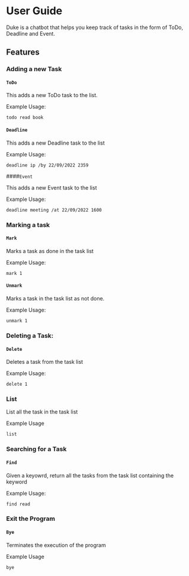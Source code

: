 # User Guide

Duke is a chatbot that helps you keep track of tasks in the form of ToDo, Deadline and Event. 

## Features 

### Adding a new Task

#### `ToDo`

This adds a new ToDo task to the list.

Example Usage:

```
todo read book 
```

#### `Deadline`

This adds a new Deadline task to the list 

Example Usage:

```
deadline ip /by 22/09/2022 2359
```

####`Event`

This adds a new Event task to the list 

Example Usage:

```
deadline meeting /at 22/09/2022 1600
```

### Marking a task 

#### `Mark`

Marks a task as done in the task list 

Example Usage:

```
mark 1 
```

#### `Unmark`

Marks a task in the task list as not done. 

Example Usage:

```
unmark 1 
```

### Deleting a Task: 

#### `Delete`

Deletes a task from the task list 

Example Usage:

```
delete 1 
```

### List 

List all the task in the task list 

Example Usage 

```
list
```

### Searching for a Task 

#### `Find`

Given a keyowrd, return all the tasks from the task list containing the keyword

Example Usage:

```
find read
```

### Exit the Program 

#### `Bye`

Terminates the execution of the program 

Example Usage

```
bye
```



